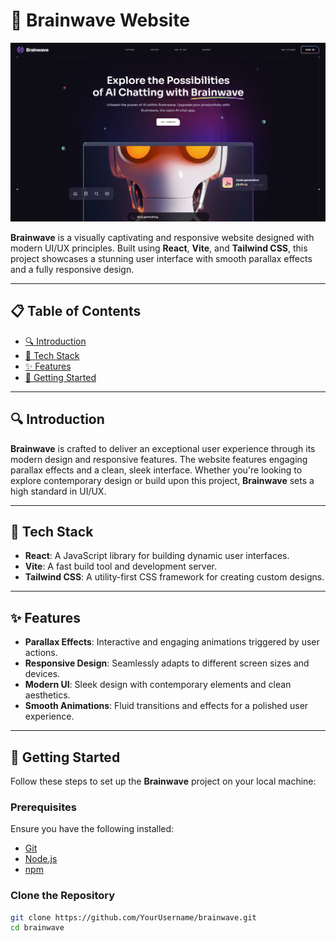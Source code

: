 # 🌟 Brainwave Website

![Brainwave Website](src/assets/bannerimg.png)

**Brainwave** is a visually captivating and responsive website designed with modern UI/UX principles. Built using **React**, **Vite**, and **Tailwind CSS**, this project showcases a stunning user interface with smooth parallax effects and a fully responsive design.

---

## 📋 Table of Contents

- [🔍 Introduction](#introduction)
- [🔧 Tech Stack](#tech-stack)
- [✨ Features](#features)
- [🚀 Getting Started](#getting-started)

---

## 🔍 Introduction

**Brainwave** is crafted to deliver an exceptional user experience through its modern design and responsive features. The website features engaging parallax effects and a clean, sleek interface. Whether you're looking to explore contemporary design or build upon this project, **Brainwave** sets a high standard in UI/UX.

---

## 🔧 Tech Stack

- **React**: A JavaScript library for building dynamic user interfaces.
- **Vite**: A fast build tool and development server.
- **Tailwind CSS**: A utility-first CSS framework for creating custom designs.

---

## ✨ Features

- **Parallax Effects**: Interactive and engaging animations triggered by user actions.
- **Responsive Design**: Seamlessly adapts to different screen sizes and devices.
- **Modern UI**: Sleek design with contemporary elements and clean aesthetics.
- **Smooth Animations**: Fluid transitions and effects for a polished user experience.

---

## 🚀 Getting Started

Follow these steps to set up the **Brainwave** project on your local machine:

### Prerequisites

Ensure you have the following installed:

- [Git](https://git-scm.com/)
- [Node.js](https://nodejs.org/)
- [npm](https://www.npmjs.com/)

### Clone the Repository

```bash
git clone https://github.com/YourUsername/brainwave.git
cd brainwave
